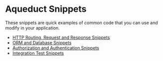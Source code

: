 # Aqueduct Snippets

These snippets are quick examples of common code that you can use and modify in your application.

- [HTTP Routing, Request and Response Snippets](http.md)
- [ORM and Database Snippets](orm.md)
- [Authorization and Authentication Snippets](auth.md)
- [Integration Test Snippets](test.md)
